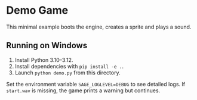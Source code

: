 # Demo Game

This minimal example boots the engine, creates a sprite and plays a sound.

## Running on Windows

1. Install Python 3.10–3.12.
2. Install dependencies with `pip install -e .`.
3. Launch `python demo.py` from this directory.

Set the environment variable `SAGE_LOGLEVEL=DEBUG` to see detailed logs.
If `start.wav` is missing, the game prints a warning but continues.
